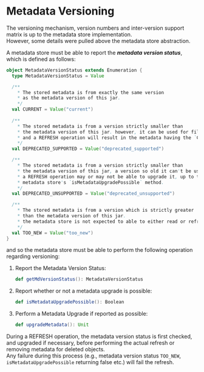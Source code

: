 <!--
 -- Copyright 2021 IBM Corp.
 -- SPDX-License-Identifier: Apache-2.0
 -->

# Metadata Versioning

The versioning mechanism, version numbers and inter-version support matrix is up to the metadata store implementation.  
However, some details were pulled above the metadata store abstraction.  

A metadata store must be able to report the **_metadata version status_**, which is defined as follows:

```scala
object MetadataVersionStatus extends Enumeration {
  type MetadataVersionStatus = Value

  /**
    * The stored metadata is from exactly the same version
    * as the metadata version of this jar.
    */
  val CURRENT = Value("current")
  
  /**
    * The stored metadata is from a version strictly smaller than
    * the metadata version of this jar. however, it can be used for filtering
    * and a REFRESH operation will result in the metadata having the `CURRENT` status
    */
  val DEPRECATED_SUPPORTED = Value("deprecated_supported")

  /**
    * The stored metadata is from a version strictly smaller than
    * the metadata version of this jar, a version so old it can't be used for filtering.
    * a REFRESH operation may or may not be able to upgrade it, up to the
    * metadata store's `isMetadataUpgradePossible` method.
    */
  val DEPRECATED_UNSUPPORTED = Value("deprecated_unsupported")

  /**
    * The stored metadata is from a version which is strictly greater
    * than the metadata version of this jar.
    * the metadata store is not expected to able to either read or refresh this metadata.
    */
  val TOO_NEW = Value("too_new")
}
```
and so the metadata store must be able to perform the following operation regarding versioning:

1. Report the Metadata Version Status:
      ```scala
      def getMdVersionStatus(): MetadataVersionStatus
      ```
2. Report whether or not a metadata upgrade is possible:
      ```scala
      def isMetadataUpgradePossible(): Boolean
      ```
3. Perform a Metadata Upgrade if reported as possible:
      ```scala
      def upgradeMetadata(): Unit
      ```

During a REFRESH operation, the metadata version status is first checked, and upgraded if necessary, before performing the actual refresh or removing metadata for deleted objects.  
Any failure during this process (e.g., metadata version status `TOO_NEW`, `isMetadataUpgradePossible` returning false etc.) will fail the refresh.
